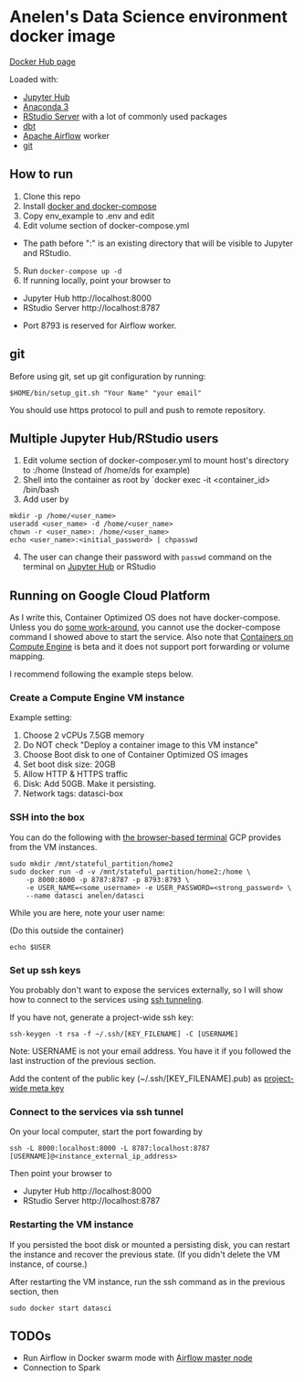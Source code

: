 # Anelen's Data Science environment docker image

[Docker Hub page](https://hub.docker.com/r/anelen/datasci/)

Loaded with:

- [Jupyter Hub](https://jupyterhub.readthedocs.io/)
- [Anaconda 3](https://anaconda.org)
- [RStudio Server](https://www.rstudio.com) with a lot of commonly used packages
- [dbt](https://dbt.readme.io)
- [Apache Airflow](https://airflow.apache.org/) worker
- [git](https://git-scm.com/)


## How to run

1. Clone this repo
2. Install [docker and docker-compose](https://docs.docker.com/compose/install/)
3. Copy env_example to .env and edit
4. Edit volume section of docker-compose.yml
  - The path before ":" is an existing directory that will be visible to Jupyter and RStudio.
5. Run `docker-compose up -d`
6. If running locally, point your browser to
  - Jupyter Hub http://localhost:8000
  - RStudio Server http://localhost:8787

* Port 8793 is reserved for Airflow worker.

## git

Before using git, set up git configuration by running:

```
$HOME/bin/setup_git.sh "Your Name" "your email"
```

You should use https protocol to pull and push to remote repository.


## Multiple Jupyter Hub/RStudio users

1. Edit volume section of docker-composer.yml to mount host's directory to :/home (Instead of /home/ds for example)
2. Shell into the container as root by `docker exec -it <container_id> /bin/bash
3. Add user by
```
mkdir -p /home/<user_name>
useradd <user_name> -d /home/<user_name>
chown -r <user_name>: /home/<user_name>
echo <user_name>:<initial_password> | chpasswd
```
4. The user can change their password with `passwd` command on the terminal on
   [Jupyter Hub](http://localhost:8000/user/ds/terminals/1) or RStudio


## Running on Google Cloud Platform

As I write this, Container Optimized OS does not have docker-compose. Unless
you do [some work-around](https://cloud.google.com/community/tutorials/docker-compose-on-container-optimized-os),
you cannot use the docker-compose command I showed above to start the service.
Also note that
[Containers on Compute Engine](https://cloud.google.com/compute/docs/containers/deploying-containers)
is beta and it does not support port forwarding or volume mapping.

I recommend following the example steps below.

### Create a Compute Engine VM instance

Example setting:

1. Choose 2 vCPUs 7.5GB memory
2. Do NOT check "Deploy a container image to this VM instance"
3. Choose Boot disk to one of Container Optimized OS images
4. Set boot disk size: 20GB
5. Allow HTTP & HTTPS traffic
6. Disk: Add 50GB. Make it persisting.
7. Network tags: datasci-box

### SSH into the box

You can do the following with [the browser-based terminal](https://cloud.google.com/compute/docs/ssh-in-browser)
GCP provides from the VM instances.

```
sudo mkdir /mnt/stateful_partition/home2
sudo docker run -d -v /mnt/stateful_partition/home2:/home \
    -p 8000:8000 -p 8787:8787 -p 8793:8793 \
    -e USER_NAME=<some_username> -e USER_PASSWORD=<strong_password> \
    --name datasci anelen/datasci
```

While you are here, note your user name:

(Do this outside the container)

```
echo $USER
```

### Set up ssh keys

You probably don't want to expose the services externally, so I will show how
to connect to the services using [ssh tunneling](https://www.ssh.com/ssh/tunneling/example).

If you have not, generate a project-wide ssh key:

```
ssh-keygen -t rsa -f ~/.ssh/[KEY_FILENAME] -C [USERNAME]
```

Note: USERNAME is not your email address. You have it if you followed the
last instruction of the previous section.

Add the content of the public key (~/.ssh/[KEY_FILENAME].pub) as
[project-wide meta key](https://cloud.google.com/compute/docs/instances/adding-removing-ssh-keys#project-wide)

### Connect to the services via ssh tunnel

On your local computer, start the port fowarding by

```
ssh -L 8000:localhost:8000 -L 8787:localhost:8787 [USERNAME]@<instance_external_ip_address>
```

Then point your browser to
- Jupyter Hub http://localhost:8000
- RStudio Server http://localhost:8787

### Restarting the VM instance

If you persisted the boot disk or mounted a persisting disk, you can restart
the instance and recover the previous state. (If you didn't delete the VM
instance, of course.)

After restarting the VM instance, run the ssh command as in the previous section,
then

```
sudo docker start datasci
```

## TODOs

- Run Airflow in Docker swarm mode with
  [Airflow master node](https://github.com/puckel/docker-airflow)
- Connection to Spark
